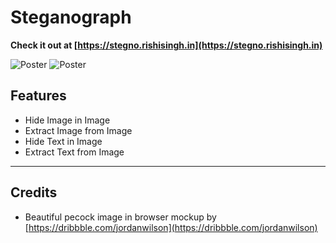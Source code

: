 # Steganograph

**Check it out at [https://stegno.rishisingh.in](https://stegno.rishisingh.in)**

<img src="https://cdn.jsdelivr.net/gh/rishi-singh26/stegno/public/WebOGPoster.png" alt="Poster"/>

<img src="https://cdn.jsdelivr.net/gh/rishi-singh26/stegno/public/Variant3.png" alt="Poster"/>

## Features
- Hide Image in Image
- Extract Image from Image
- Hide Text in Image
- Extract Text from Image
---

## Credits

- Beautiful pecock image in browser mockup by [https://dribbble.com/jordanwilson](https://dribbble.com/jordanwilson)

